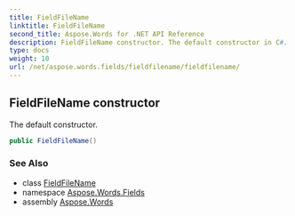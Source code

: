 ```yaml
---
title: FieldFileName
linktitle: FieldFileName
second_title: Aspose.Words for .NET API Reference
description: FieldFileName constructor. The default constructor in C#.
type: docs
weight: 10
url: /net/aspose.words.fields/fieldfilename/fieldfilename/
---
```

## FieldFileName constructor

The default constructor.

```csharp
public FieldFileName()
```

### See Also

* class [FieldFileName](../)
* namespace [Aspose.Words.Fields](../../fieldfilename/)
* assembly [Aspose.Words](../../../)

